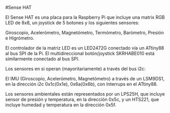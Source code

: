 <!--
---
name: "Sense HAT"
manufacturer: Raspberry Pi Foundation
url: https://www.raspberrypi.org/products/sense-hat/
description: Placa que incluye una matriz LED RGB de 8x8, joystick de 5 botones, un IMU y sensonres ambientales
install:
  'devices':
    - 'i2c'
    - 'spi'    
pincount: 40
pin:
  '3':
    mode: i2c
  '5':
    mode: i2c
  '16':
    name: Joystick
    mode: entrada
  '18':
    name: Joystick
    mode: entrada
  '19':
    mode: spi
  '21':
    mode: spi
  '22':
    name: Joystick
    mode: entrada
  '23':
    mode: spi
  '24':
    mode: spi
-->
#Sense HAT

El Sense HAT es una placa para la Raspberry Pi que incluye una matrix RGB LED de 8x8, un joystick de 5 botones y los siguientes sensores:

Giroscopio, Acelerómetro, Magnetómetro, Termómetro, Barómetro, Presión e Higrómetro.

El controlador de la matriz LED es un LED2472G conectado vía un ATtiny88 al bus SPI de la Pi. El multidireccional botón/joystick SKRHABE010 está similarmente conectado al bus SPI.

Los sensores en si operan (mayoritariamente) a través del bus i2c:

El IMU (Giroscopio, Acelerómetro, Magnetómetro) a través de un LSM9DS1, en la dirección i2c 0x1c(0x1e), 0x6a(0x6b), con Interrups en el ATtiny88.

Los sensores ambientales están representados por un LPS25H, que incluye sensor de presión y temperatura, en la dirección 0x5c, y un HTS221, que incluye humedad y temperatura en la dirección 0x5f.
